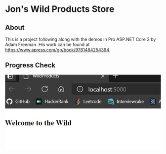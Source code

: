 # Jon's Wild Products Store


## About
This is a project following along with the demos in Pro ASP.NET Core 3 by Adam Freeman. His work can be found at https://www.apress.com/gp/book/9781484254394.

## Progress Check
![Image](https://github.com/jonathanrhoads/JonsStore/blob/master/images/Welcome.jpg "Welcome Image")
